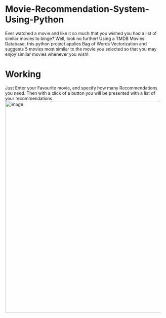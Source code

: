 # Movie-Recommendation-System-Using-Python
Ever watched a movie and like it so much that you wished you had a list of similar movies to binge? Well, look no further! Using a TMDB Movies Database, this python project applies Bag of Words Vectorization and suggests 5 movies most similar to the movie you selected so that you may enjoy similar movies whenever you wish!

# Working
Just Enter your Favourite movie, and specify how many Recommendations you need. Then with a click of a button you will be presented with a list of your recommendations
<img width="877" height="686" alt="image" src="https://github.com/user-attachments/assets/b36385c0-0cd3-4e4e-b5f9-5a204c38a0ee" />
